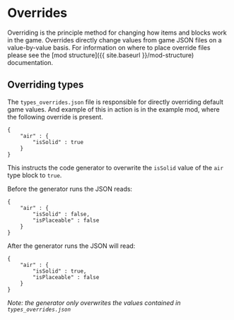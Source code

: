 # Overrides

Overriding is the principle method for changing how items and blocks work in the game. Overrides directly change values from game JSON files on a value-by-value basis. For information on where to place override files please see the [mod structure]({{ site.baseurl }}/mod-structure) documentation.

## Overriding types 

The `types_overrides.json` file is responsible for directly overriding default game values. And example of this in action is in the example mod, where the following override is present.

```
{
	"air" : {
		"isSolid" : true
	}
}
``` 

This instructs the code generator to overwrite the `isSolid` value of the `air` type block to `true`.

Before the generator runs the JSON reads:

```
{
	"air" : {
		"isSolid" : false,
		"isPlaceable" : false
	}
}
```

After the generator runs the JSON will read:

```
{
	"air" : {
		"isSolid" : true,
		"isPlaceable" : false
	}
}
```

_Note: the generator only overwrites the values contained in `types_overrides.json`_